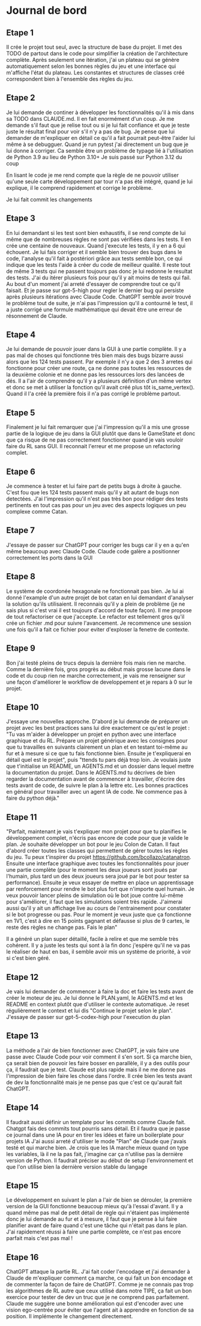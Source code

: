 # Journal de bord

## Etape 1
Il crée le projet tout seul, avec la structure de base du projet. Il met des TODO de partout dans le code pour simplifier la création de l'architecture complète. Après seulement une itération, j'ai un plateau qui se génère automatiquement selon les bonnes règles du jeu et une interface qui m'affiche l'état du plateau.
Les constantes et structures de classes créé correspondent bien à l'ensemble des règles du jeu.

## Etape 2
Je lui demande de continer à développer les fonctionnalités qu'il à mis dans sa TODO dans CLAUDE.md.
Il en fait enormément d'un coup. Je me demande s'il faut que je relise tout ou si je lui fait confiance et que je teste juste le résultat final pour voir s'il n'y a pas de bug.
Je pense que lui demander de m'expliquer en détail ce qu'il a fait pourrait peut-être l'aider lui même à se debugguer.
Quand je run pytest j'ai directement un bug que je lui donne à corriger. Ca semble être un problème de typage lié à l'utilisation de Python 3.9 au lieu de Python 3.10+
Je suis passé sur Python 3.12 du coup

En lisant le code je me rend compte que la règle de ne pouvoir utiliser qu'une seule carte développement par tour n'a pas été intégré, quand je lui explique, il le comprend rapidement et corrige le problème.

Je lui fait commit les changements

## Etape 3
En lui demandant si les test sont bien exhaustifs, il se rend compte de lui même que de nombreuses règles ne sont pas vérifiées dans les tests.
Il en crée une centaine de nouveaux.
Quand j'execute les tests, il y en a 6 qui échouent. Je lui fais corriger et il semble bien trouver des bugs dans le code, l'analyse qu'il fait à postériori grâce aux tests semble bon, ce qui indique que les tests l'aide à créer du code de meilleur qualité.
Il reste tout de même 3 tests qui ne passent toujours pas donc je lui redonne le resultat des tests.
J'ai du itérer plusieurs fois pour qu'il y ait moins de tests qui fail. Au bout d'un moment j'ai arreté d'essayer de comprendre tout ce qu'il faisait.
Et je passe sur gpt-5-high pour regler le dernier bug qui persiste après plusieurs itérations avec Claude Code. 
ChatGPT semble avoir trouvé le problème tout de suite, je n'ai pas l'impression qu'il a contourné le test, il a juste corrigé une formule mathématique qui devait être une erreur de résonnement de Claude.

## Etape 4
Je lui demande de pouvoir jouer dans la GUI à une partie complète. Il y a pas mal de choses qui fonctionne très bien mais des bugs bizarre aussi alors que les 124 tests passent. Par exemple il n'y a que 2 des 3 arretes qui fonctionne pour créer une route, ça ne donne pas toutes les ressources de la deuxième colonie et ne donne pas les ressources lors des lancées de dés.
Il a l'air de comprendre qu'il y a plusieurs définition d'un même vertex et donc se met à utiliser la fonction qu'il avait créé plus tôt is_same_vertex(). Quand il l'a créé la première fois il n'a pas corrigé le problème partout.

## Etape 5
Finalement je lui fait remarquer que j'ai l'impression qu'il a mis une grosse partie de la logique de jeu dans la GUI plutôt que dans le GameState et donc que ça risque de ne pas correctement fonctionner quand je vais vouloir faire du RL sans GUI. Il reconnait l'erreur et me propose un refactoring complet.

## Etape 6
Je commence à tester et lui faire part de petits bugs à droite à gauche. C'est fou que les 124 tests passent mais qu'il y ait autant de bugs non detectées. J'ai l'impression qu'il n'est pas très bon pour rédiger des tests pertinents en tout cas pas pour un jeu avec des aspects logiques un peu complexe comme Catan.

## Etape 7
J'essaye de passer sur ChatGPT pour corriger les bugs car il y en a qu'en même beaucoup avec Claude Code.
Claude code galère a positionner correctement les ports dans la GUI

## Etape 8
Le système de coordonée hexagonale ne fonctionnait pas bien.
Je lui ai donné l'example d'un autre projet de bot catan en lui demandant d'analyser la solution qu'ils utilisaient. Il reconnais qu'il y a plein de problème (je ne sais plus si c'est vrai il est toujours d'accord de toute façon). Il me propose de tout refactoriser ce que j'accepte. Le refactor est tellement gros qu'il crée un fichier .md pour suivre l'avancement.
Je recommence une session une fois qu'il a fait ce fichier pour eviter d'exploser la fenetre de contexte.

## Etape 9
Bon j'ai testé pleins de trucs depuis la dernière fois mais rien ne marche. Comme la dernière fois, gros progrès au début mais grosse lacune dans le code et du coup rien ne marche correctement, je vais me renseigner sur une façon d'améliorer le workflow de developpement et je repars à 0 sur le projet.

## Etape 10
J'essaye une nouvelles approche. D'abord je lui demande de préparer un projet avec les best practices sans lui dire exactement ce qu'est le projet : "Tu vas m'aider à développer un projet en python avec une interface graphique et du RL. Prépare un projet générique avec les consignes pour que tu travailles en suivants clairement un plan et en testant toi-même au fur et à mesure si ce que tu fais fonctionne bien. Ensuite je t'expliquerai en détail quel est le projet", puis "ttends tu pars déjà trop loin. Je voulais juste que t'initialise un README, un AGENTS.md et un dossier dans lequel mettre la documentation du projet. Dans le AGENTS.md tu décrives de bien regarder la documentation avant de commencer à travailler, d'écrire des tests avant de code, de suivre le plan à la lettre etc. Les bonnes practices en général pour travailler avec un agent IA de code. Ne commence pas à faire du python déjà."

## Etape 11
"Parfait, maintenant je vais t'expliquer mon projet pour que tu planifies le développement complet, n'écris pas encore de code pour que je valide le plan. Je souhaite développer un bot pour le jeu Colon de Catan. Il faut d'abord créer toutes les classes qui permettent de gérer toutes les règles du jeu. Tu peux t'inspirer du projet https://github.com/bcollazo/catanatron. Ensuite une interface graphique avec toutes les fonctionnalités pour jouer une partie complète (pour le moment les deux joueurs sont joués par l'humain, plus tard un des deux joueurs sera joué par le bot pour tester sa performance). Ensuite je veux essayer de mettre en place un apprentissage par renforcement pour rendre le bot plus fort que n'importe quel humain. Je veux pouvoir lancer pleins de simulation où le bot joue contre lui-même pour s'améliorer, il faut que les simulations soient très rapide. J'aimerai aussi qu'il y ait un affichage live au cours de l'entrainement pour constater si le bot progresse ou pas. Pour le moment je veux juste que ça fonctionne en 1V1, c'est à dire en 15 points gagnant et défausse si plus de 9 cartes, le reste des règles ne change pas. Fais le plan"

Il a généré un plan super détaillé, facile à relire et que me semble très cohérent. Il y a juste les tests qui sont à la fin donc j'espère qu'il ne va pas le réaliser de haut en bas, il semble avoir mis un système de priorité, à voir si c'est bien géré.

## Etape 12
Je vais lui demander de commencer à faire la doc et faire les tests avant de créer le moteur de jeu. Je lui donne le PLAN.yaml, le AGENTS.md et les README en context plutôt que d'utiliser le contexte automatique. Je reset régulièrement le context et lui dis "Continue le projet selon le plan". J'essaye de passer sur gpt-5-codex-high pour l'execution du plan

## Etape 13
La méthode a l'air de bien fonctionner avec ChatGPT, je vais faire une passe avec Claude Code pour voir comment il s'en sort. Si ça marche bien, ça serait bien de pouvoir les faire bosser en parallèle, il y a des outils pour ça, il faudrait que je test. Claude est plus rapide mais il ne me donne pas l'impression de bien faire les chose dans l'ordre. Il crée bien les tests avant de dev la fonctionnalité mais je ne pense pas que c'est ce qu'aurait fait ChatGPT. 

## Etape 14
Il faudrait aussi définir un template pour les commits comme Claude fait. Chatgpt fais des commits tout pourris sans détail. Et il faudra que je passe ce journal dans une IA pour en tirer les idées et faire un boilerplate pour projets IA
J'ai aussi arreté d'utiliser le mode "Plan" de Claude que j'avais testé et qui marche bien.
Je crois que les IA marche mieux quand on type les variables, là il ne la pas fait, j'imagine car ça n'utilise pas la dernière version de Python. Il faudrait préciser au début de setup l'environnement et que l'on utilise bien la dernière version stable du langage

## Etape 15
Le développement en suivant le plan a l'air de bien se dérouler, la première version de la GUI fonctionne beaucoup mieux qu'à l'essai d'avant.
Il y a quand même pas mal de petit détail de règle qui n'étaient pas implémenté donc je lui demande au fur et à mesure, il faut que je pense à lui faire planifier avant de faire quand c'est une tâche qui n'était pas dans le plan.
J'ai rapidement réussi à faire une partie complète, ce n'est pas encore parfait mais c'est pas mal !

## Etape 16
ChatGPT attaque la partie RL. J'ai fait coder l'encodage et j'ai demander à Claude de m'expliquer comment ça marche, ce qui fait un bon encodage et de commenter la façon de faire de ChatGPT. Comme je ne connais pas trop les algorithmes de RL autre que ceux utilisé dans notre TIPE, ça fait un bon exercice pour tester de dev un truc que je ne comprend pas parfaitement.
Claude me suggère une bonne amélioration qui est d'encoder avec une vision ego-centrée pour éviter que l'agent ait à apprendre en fonction de sa position. Il implémente le changement directement.

